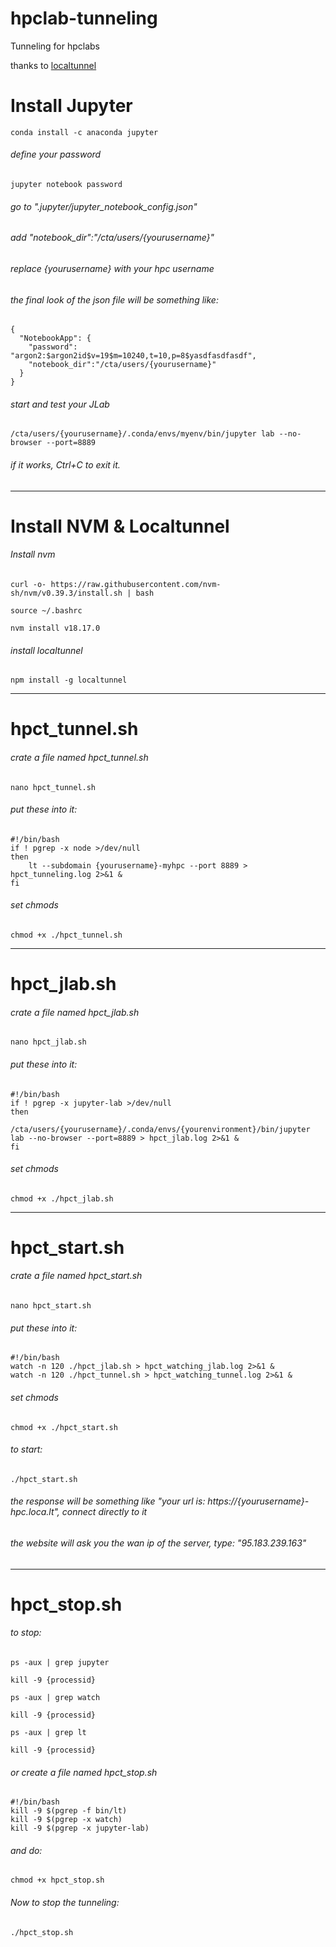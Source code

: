 # hpclab-tunneling
Tunneling for hpclabs

thanks to [localtunnel](https://github.com/localtunnel/localtunnel)



# Install Jupyter
```
conda install -c anaconda jupyter
```


###### define your password
```
jupyter notebook password
```



###### go to ".jupyter/jupyter_notebook_config.json"
###### add "notebook_dir":"/cta/users/{yourusername}"
###### replace {yourusername} with your hpc username
###### the final look of the json file will be something like:
```
{
  "NotebookApp": {
    "password": "argon2:$argon2id$v=19$m=10240,t=10,p=8$yasdfasdfasdf",
    "notebook_dir":"/cta/users/{yourusername}"
  }
}
```




###### start and test your JLab
```
/cta/users/{yourusername}/.conda/envs/myenv/bin/jupyter lab --no-browser --port=8889
```
###### if it works, Ctrl+C to exit it.





---



# Install NVM & Localtunnel

###### Install nvm
```
curl -o- https://raw.githubusercontent.com/nvm-sh/nvm/v0.39.3/install.sh | bash
```
```
source ~/.bashrc
```
```
nvm install v18.17.0
```





###### install localtunnel
```
npm install -g localtunnel
```




---

# hpct_tunnel.sh


###### crate a file named hpct_tunnel.sh
```
nano hpct_tunnel.sh
```

###### put these into it:
```
#!/bin/bash
if ! pgrep -x node >/dev/null
then
    lt --subdomain {yourusername}-myhpc --port 8889 > hpct_tunneling.log 2>&1 & 
fi
```


###### set chmods
```
chmod +x ./hpct_tunnel.sh
```





---

# hpct_jlab.sh


###### crate a file named hpct_jlab.sh
```
nano hpct_jlab.sh
```

###### put these into it:
```
#!/bin/bash
if ! pgrep -x jupyter-lab >/dev/null
then
    /cta/users/{yourusername}/.conda/envs/{yourenvironment}/bin/jupyter lab --no-browser --port=8889 > hpct_jlab.log 2>&1 & 
fi
```


###### set chmods
```
chmod +x ./hpct_jlab.sh
```






---

# hpct_start.sh


###### crate a file named hpct_start.sh
```
nano hpct_start.sh
```


###### put these into it:
```
#!/bin/bash
watch -n 120 ./hpct_jlab.sh > hpct_watching_jlab.log 2>&1 & 
watch -n 120 ./hpct_tunnel.sh > hpct_watching_tunnel.log 2>&1 & 
```



###### set chmods
```
chmod +x ./hpct_start.sh
```



###### to start:
```
./hpct_start.sh
```



###### the response will be something like "your url is: https://{yourusername}-hpc.loca.lt", connect directly to it
###### the website will ask you the wan ip of the server, type: "95.183.239.163"



---

# hpct_stop.sh


###### to stop:
```
ps -aux | grep jupyter
```
```
kill -9 {processid}
```


```
ps -aux | grep watch
```
```
kill -9 {processid}
```


```
ps -aux | grep lt
```
```
kill -9 {processid}
```


###### or create a file named hpct_stop.sh
```
#!/bin/bash
kill -9 $(pgrep -f bin/lt)
kill -9 $(pgrep -x watch)
kill -9 $(pgrep -x jupyter-lab)
```


###### and do:
```
chmod +x hpct_stop.sh
```



###### Now to stop the tunneling:
```
./hpct_stop.sh
```

